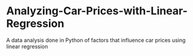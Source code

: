 # Analyzing-Car-Prices-with-Linear-Regression
A data analysis done in Python of factors that influence car prices using linear regression

